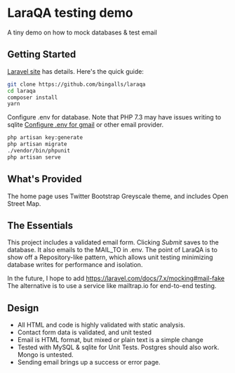 # LaraQA testing demo

A tiny demo on how to mock databases & test email 

## Getting Started

[Laravel site](http://laravel.com) has details. Here's the quick guide:
``` bash
git clone https://github.com/bingalls/laraqa
cd laraqa
composer install
yarn
```
Configure .env for database. Note that PHP 7.3 may have issues writing to sqlite
[Configure .env for gmail](https://www.justinsilver.com/technology/osx/send-emails-mac-os-x-postfix-gmail-relay/)
or other email provider.
``` bash
php artisan key:generate
php artisan migrate
./vendor/bin/phpunit
php artisan serve
```

## What's Provided

The home page uses Twitter Bootstrap Greyscale theme, and includes Open Street Map.

## The Essentials

This project includes a validated email form. Clicking *Submit* saves to the database.
It also emails to the MAIL_TO in .env.
The point of LaraQA is to show off a Repository-like pattern, which allows unit testing
minimizing database writes for performance and isolation.

In the future, I hope to add https://laravel.com/docs/7.x/mocking#mail-fake
The alternative is to use a service like mailtrap.io for end-to-end testing.

## Design

* All HTML and code is highly validated with static analysis.
* Contact form data is validated, and unit tested
* Email is HTML format, but mixed or plain text is a simple change
* Tested with MySQL & sqlite for Unit Tests. Postgres should also work. Mongo is untested.
* Sending email brings up a success or error page.
